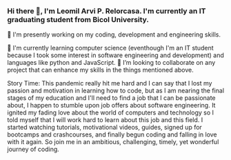 ### Hi there 👋, I'm Leomil Arvi P. Relorcasa. I'm currently an IT graduating student from Bicol University.
🔭 I'm presently working on my coding, development and engineering skills.

🌱 I'm currently learning computer science (eventhough I'm an IT student because I took some interest in software engineering and development) and languages like python and JavaScript.
👯 I’m looking to collaborate on any project that can enhance my skills in the things mentioned above.

Story Time:
This pandemic really hit me hard and I can say that I lost my passion and motivation in learning how to code, but as I am nearing the final stages of my education and I'll need to find a job that I can be passionate about, I happen to stumble upon job offers about software engineering. It ignited my fading love about the world of computers and technology so I told myself that I will work hard to learn about this job and this field. I started watching tutorials, motivational videos, guides, signed up for bootcamps and crashcourses, and finally begun coding and falling in love with it again. So join me in an ambitious, challenging, timely, yet wonderful journey of coding.
